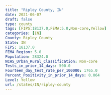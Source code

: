 ```yaml
---
title: "Ripley County, IN"
date: 2021-06-07
draft: false
type: county
tags: [FIPS:18137.0,FEMA:5.0,Non-core,Yellow]
categories: [IN]
County: Ripley County
State: IN
FIPS: 18137.0
FEMA_Region: 5.0
Population: 28324.0
NCHS_Urban_Rural_Classification: Non-core
Tests_in_prior_14_days: 500.0
Fourteen_day_test_rate_per_100000: 1765.0
Percent_Positivity_in_prior_14_days: 0.064
Level: Yellow
url: /states/IN/ripley-county
---
```



